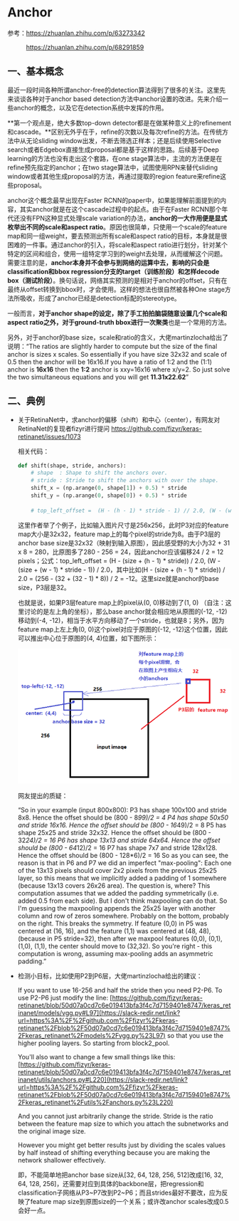 # **Anchor**

参考：https://zhuanlan.zhihu.com/p/63273342

&emsp;&emsp;&emsp;https://zhuanlan.zhihu.com/p/68291859



## 一、基本概念

最近一段时间各种所谓anchor-free的detection算法得到了很多的关注。这里先来谈谈各种对于anchor based detection方法中anchor设置的改进。先来介绍一些anchor的概念，以及它在detection系统中发挥的作用。

**第一个观点是，绝大多数top-down detector都是在做某种意义上的refinement和cascade。**区别无外乎在于，refine的次数以及每次refine的方法。在传统方法中从无论sliding window出发，不断去筛选正样本；还是后续使用Selective search或者Edgebox直接生成proposal都是基于这样的思路。后续基于Deep learning的方法也没有走出这个套路，在one stage算法中，主流的方法便是在refine预先指定的anchor；在two stage算法中，试图使用RPN来替代sliding window或者其他生成proposal的方法，再通过提取的region feature来refine这些proposal。

anchor这个概念最早出现在Faster RCNN的paper中，如果能理解前面提到的内容，其实anchor就是在这个cascade过程中的起点。由于在Faster RCNN那个年代还没有FPN这种显式处理scale variation的办法，**anchor的一大作用便是显式枚举出不同的scale和aspect ratio**。原因也很简单，只使用一个scale的feature map和同一组weight，要去预测出所有scale和aspect ratio的目标，本身就是很困难的一件事。通过anchor的引入，将scale和aspect ratio进行划分，针对某个特定的区间和组合，使用一组特定学习到的weight去处理，从而缓解这个问题。需要注意的是，**anchor本身并不会参与到网络的运算中去，影响的只会是classification和bbox regression分支的target（训练阶段）和怎样decode box（测试阶段）**。换句话说，网络其实预测的是相对于anchor的offset，只有在最终从offset转换到bbox时，才会使用。这样的想法也很自然被各种One stage方法所吸收，形成了anchor已经是detection标配的stereotype。

一般而言，**对于anchor shape的设定，除了手工拍拍脑袋随意设置几个scale和aspect ratio之外，对于ground-truth bbox进行一次聚类**也是一个常用的方法。

另外，对于anchor的base size，scale和ratio的含义，大佬martinzlocha给出了说明：“The ratios are slightly harder to compute but the size of the final anchor is sizes x scales. So essentially if you have size 32x32 and scale of 0.5 then the anchor will be 16x16.If you have a ratio of 1:2 and the (1:1) anchor is **16x16** then the **1:2** anchor is xxy=16x16 where x/y=2. So just solve the two simultaneous equations and you will get **11.31x22.62**”



## 二、典例

- 关于RetinaNet中，求anchor的偏移（shift）和中心（center），有网友对RetinaNet的复现者fizyr进行提问 https://github.com/fizyr/keras-retinanet/issues/1073

  相关代码：

  ```python
  def shift(shape, stride, anchors):
      # shape  : Shape to shift the anchors over.
      # stride : Stride to shift the anchors with over the shape.
      shift_x = (np.arange(0, shape[1]) + 0.5) * stride
      shift_y = (np.arange(0, shape[0]) + 0.5) * stride
      
      # top_left_offset =  (H - (h - 1) * stride - 1) // 2.0, (W - (w - 1) * stride - 1) // 2.0
  ```

  这里作者举了个例子，比如输入图片尺寸是256x256，此时P3对应的feature map大小是32x32，feature map上的每个pixel的stride为8。由于P3层的anchor base size是32x32（映射到输入原图），因此感受野的大小为32 + 31 x 8 = 280，比原图多了280 - 256 = 24，因此anchor应该偏移24 / 2 = 12 pixels；公式：top_left_offset =  (H - (size + (h - 1) * stride)) / 2.0, (W - (size + (w - 1) * stride - 1)) / 2.0，其中比如(H - (size + (h - 1) * stride)) / 2.0 = (256 - (32 + (32 - 1) * 8)) / 2 = -12。这里size就是anchor的base size，P3层是32。

  也就是说，如果P3层feature map上的pixel从(0, 0)移动到了(1, 0) （自注：这里讨论的是左上角的坐标），那么base anchor就会相应地从原图的(-12, -12)移动到(-4, -12)，相当于水平方向移动了一个stride，也就是8；另外，因为feature map上左上角(0, 0)这个pixel对应于原图的(-12, -12)这个位置，因此可以推出中心位于原图的(4, 4)位置，如下图所示：

  ![这里随便写文字](https://github.com/clw5180/CV_Paper/blob/master/res/Anchor/1.png)

  

  网友提出的质疑：

  “So in your example (input 800x800):
  P3 has shape 100x100 and stride 8x8. Hence the offset should be (800 -
  8*99)/2 = 4
  P4 has shape 50x50 and stride 16x16. Hence the offset should be (800 -
  16*49)/2 = 8
  P5 has shape 25x25 and stride 32x32.  Hence the offset should be (800 -
  32*24)/2 = 16
  P6 has shape 13x13 and stride 64x64.  Hence the offset should be (800 -
  64*12)/2 = 16
  P7 has shape 7x7 and stride 128x128.  Hence the offset should be (800 -
  128*6)/2 = 16
  So as you can see, the reason is that in P6 and P7 we did an imperfect
  "max-pooling":
  Each one of the 13x13 pixels should cover 2x2 pixels from the previous
  25x25 layer, so this means that we implicitly added a padding of 1
  somewhere (because 13x13 covers 26x26 area).
  The question is, where?  This computation assumes that we added the padding
  symmetrically (i.e. added 0.5 from each side).
  But I don't think maxpooling can do that.
  So I'm guessing the maxpooling appends the 25x25 layer with another column
  and row of zeros somewhere. Probably on the bottom, probably on the right.
  This breaks the symmetry.
  If feature (0,0) in P5 was centered at (16, 16), and the feature (1,1) was
  centered at (48, 48), (because in P5 stride=32), then after we maxpool
  features (0,0), (0,1), (1,0), (1,1), the center should move to (32,32).
  So you're right - this computation is wrong, assuming max-pooling adds an
  asymmetric padding.”



- 检测小目标，比如使用P2到P6层，大佬martinzlocha给出的建议：

  If you want to use 16-256 and half the stride then you need P2-P6. To use P2-P6 just modify the line: [https://github.com/fizyr/keras-retinanet/blob/50d07a0cd7c6e019413bfa3f4c7d7159401e8747/keras_retinanet/models/vgg.py#L97](https://slack-redir.net/link?url=https%3A%2F%2Fgithub.com%2Ffizyr%2Fkeras-retinanet%2Fblob%2F50d07a0cd7c6e019413bfa3f4c7d7159401e8747%2Fkeras_retinanet%2Fmodels%2Fvgg.py%23L97) so that you use the higher pooling layers. So starting from block2_pool.

  You'll also want to change a few small things like this: [https://github.com/fizyr/keras-retinanet/blob/50d07a0cd7c6e019413bfa3f4c7d7159401e8747/keras_retinanet/utils/anchors.py#L220](https://slack-redir.net/link?url=https%3A%2F%2Fgithub.com%2Ffizyr%2Fkeras-retinanet%2Fblob%2F50d07a0cd7c6e019413bfa3f4c7d7159401e8747%2Fkeras_retinanet%2Futils%2Fanchors.py%23L220)

  And you cannot just arbitrarily change the stride. Stride is the ratio between the feature map size to which you attach the subnetworks and the original image size.

  However you might get better results just by dividing the scales values by half instead of shifting everything because you are making the network shallower effectively.

  即，不能简单地把anchor base size从[32, 64, 128, 256, 512]改成[16, 32, 64, 128, 256]，还需要对应到具体的backbone层，把regression和classification子网络从P3~P7改到P2~P6；而且strides最好不要改，应为反映了feature map size到原图size的一个关系；或许改anchor scales改成0.5会好一点。

